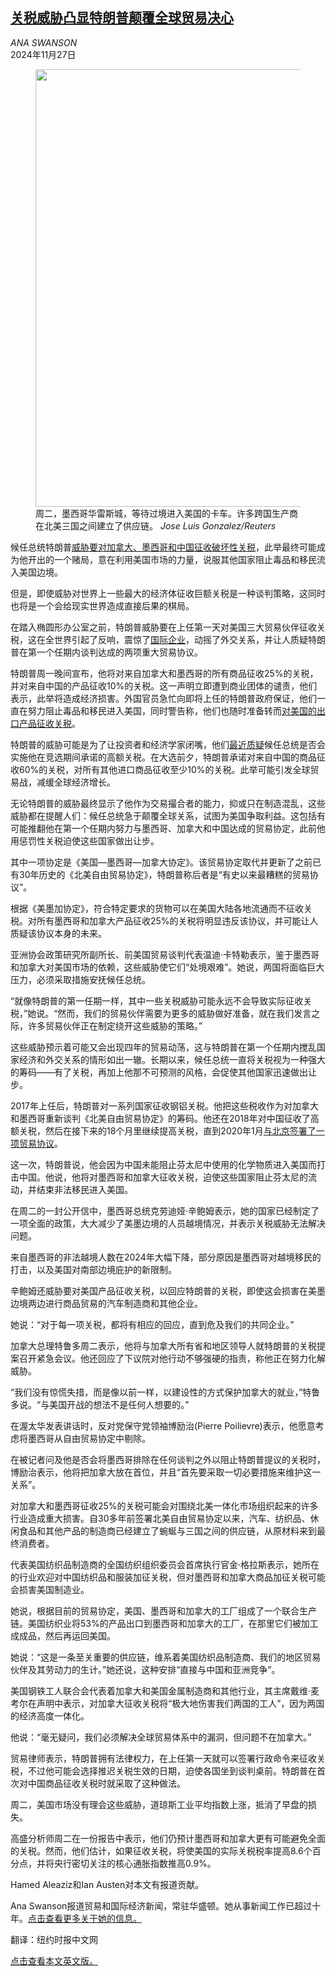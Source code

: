 <!--1732694821000-->
[关税威胁凸显特朗普颠覆全球贸易决心](https://cn.nytimes.com/usa/20241127/trump-tariffs-global-trade/)
------

<address>ANA SWANSON</address><time pudate="2024-11-27 04:03:02" datetime="2024-11-27 04:03:02">2024年11月27日</time><figure><img src="https://images.weserv.nl/?url=static01.nyt.com/images/2024/11/26/multimedia/DC-ASSESS-01-lmvj/DC-ASSESS-01-lmvj-master1050.jpg" width="1050" height="700"><figcaption>周二，墨西哥华雷斯城，等待过境进入美国的卡车。许多跨国生产商在北美三国之间建立了供应链。 <cite>Jose Luis Gonzalez/Reuters</cite></figcaption></figure><section><p>候任总统特朗普<a href="https://www.nytimes.com/2024/11/25/business/economy/trump-tariffs-canada-mexico-china.html">威胁要对加拿大、墨西哥和中国征收破坏性关税</a>，此举最终可能成为他开出的一个赌局，意在利用美国市场的力量，说服其他国家阻止毒品和移民流入美国边境。</p><p>但是，即使威胁对世界上一些最大的经济体征收巨额关税是一种谈判策略，这同时也将是一个会给现实世界造成直接后果的棋局。</p><p>在踏入椭圆形办公室之前，特朗普威胁要在上任第一天对美国三大贸易伙伴征收关税，这在全世界引起了反响，震惊了<a href="https://www.nytimes.com/2024/11/26/business/trump-tariffs-mexico-canada-cars.html">国际企业</a>，动摇了外交关系，并让人质疑特朗普在第一个任期内谈判达成的两项重大贸易协议。</p><p>特朗普周一晚间宣布，他将对来自加拿大和墨西哥的所有商品征收25%的关税，并对来自中国的产品征收10%的关税。这一声明立即遭到商业团体的谴责，他们表示，此举将造成经济损害。外国官员急忙向即将上任的特朗普政府保证，他们一直在努力阻止毒品和移民进入美国，同时警告称，他们也随时准备转而<a href="https://www.nytimes.com/2024/11/26/us/mexico-tariffs-us-trump.html">对美国的出口产品征收关税</a>。</p><p>特朗普的威胁可能是为了让投资者和经济学家闭嘴，他们<a href="https://www.nytimes.com/2024/11/25/us/politics/trump-billionaires-economic-nominees.html">最近质疑</a>候任总统是否会实施他在竞选期间承诺的高额关税。在大选前夕，特朗普承诺对来自中国的商品征收60%的关税，对所有其他进口商品征收至少10%的关税。此举可能引发全球贸易战，减缓全球经济增长。</p><p>无论特朗普的威胁最终显示了他作为交易撮合者的能力，抑或只在制造混乱，这些威胁都在提醒人们：候任总统急于颠覆全球关系，试图为美国争取利益。这包括有可能推翻他在第一个任期内努力与墨西哥、加拿大和中国达成的贸易协定，此前他用惩罚性关税迫使这些国家做出让步。</p><p>其中一项协定是《美国—墨西哥—加拿大协定》。该贸易协定取代并更新了之前已有30年历史的《北美自由贸易协定》，特朗普称后者是“有史以来最糟糕的贸易协议”。</p><p>根据《美墨加协定》，符合特定要求的货物可以在美国大陆各地流通而不征收关税。对所有墨西哥和加拿大产品征收25%的关税将明显违反该协议，并可能让人质疑该协议本身的未来。</p><p>亚洲协会政策研究所副所长、前美国贸易谈判代表温迪·卡特勒表示，鉴于墨西哥和加拿大对美国市场的依赖，这些威胁使它们“处境艰难”。她说，两国将面临巨大压力，必须采取措施安抚候任总统。</p><p>“就像特朗普的第一任期一样，其中一些关税威胁可能永远不会导致实际征收关税，”她说。“然而，我们的贸易伙伴需要为更多的威胁做好准备，就在我们发言之际，许多贸易伙伴正在制定绕开这些威胁的策略。”</p><p>这些威胁预示着可能又会出现四年的贸易动荡，这与特朗普在第一个任期内搅乱国家经济和外交关系的情形如出一辙。长期以来，候任总统一直将关税视为一种强大的筹码——有了关税，再加上他那不可预测的风格，会促使其他国家迅速做出让步。</p><p>2017年上任后，特朗普对一系列国家征收钢铝关税。他把这些税收作为对加拿大和墨西哥重新谈判《北美自由贸易协定》的筹码。他还在2018年对中国征收了高额关税，然后在接下来的18个月里继续提高关税，直到2020年1月<a href="https://www.nytimes.com/2020/01/15/business/economy/china-trade-deal.html">与北京签署了一项贸易协议</a>。</p><p>这一次，特朗普说，他会因为中国未能阻止芬太尼中使用的化学物质进入美国而打击中国。他说，他将对墨西哥和加拿大征收关税，迫使这些国家阻止芬太尼的流动，并结束非法移民进入美国。</p><p>在周二的一封公开信中，墨西哥总统克劳迪娅·辛鲍姆表示，她的国家已经制定了一项全面的政策，大大减少了美墨边境的人员越境情况，并表示关税威胁无法解决问题。</p><p>来自墨西哥的非法越境人数在2024年大幅下降，部分原因是墨西哥对越境移民的打击，以及美国对南部边境庇护的新限制。</p><p>辛鲍姆还威胁要对美国产品征收关税，以回应特朗普的关税，即使这会损害在美墨边境两边进行商品贸易的汽车制造商和其他企业。</p><p>她说：“对于每一项关税，都将有相应的回应，直到危及我们的共同企业。”</p><p>加拿大总理特鲁多周二表示，他将与加拿大所有省和地区领导人就特朗普的关税提案召开紧急会议。他还回应了下议院对他行动不够强硬的指责，称他正在努力化解威胁。</p><p>“我们没有惊慌失措，而是像以前一样，以建设性的方式保护加拿大的就业，”特鲁多说。“与美国开战的想法不是任何人想要的。”</p><p>在渥太华发表讲话时，反对党保守党领袖博励治(Pierre Poilievre)表示，他愿意考虑将墨西哥从自由贸易协定中剔除。</p><p>在被记者问及他是否会将墨西哥排除在任何谈判之外以阻止特朗普提议的关税时，博励治表示，他将把加拿大放在首位，并且“首先要采取一切必要措施来维护这一关系”。</p><p>对加拿大和墨西哥征收25%的关税可能会对围绕北美一体化市场组织起来的许多行业造成重大损害。自30多年前签署北美自由贸易协定以来，汽车、纺织品、休闲食品和其他产品的制造商已经建立了蜿蜒与三国之间的供应链，从原材料来到最终消费者。</p><p>代表美国纺织品制造商的全国纺织组织委员会首席执行官金·格拉斯表示，她所在的行业欢迎对中国纺织品和服装加征关税，但对墨西哥和加拿大商品加征关税可能会损害美国制造业。</p><p>她说，根据目前的贸易协定，美国、墨西哥和加拿大的工厂组成了一个联合生产链。美国纺织业将53%的产品出口到墨西哥和加拿大的工厂，在那里它们被加工成成品，然后再运回美国。</p><p>她说：“这是一条至关重要的供应链，维系着美国纺织品制造商、我们的地区贸易伙伴及其劳动力的生计。”她还说，这种安排“直接与中国和亚洲竞争”。</p><p>美国钢铁工人联合会代表着加拿大和美国金属制造商和其他行业，其主席戴维·麦考尔在声明中表示，对加拿大征收关税将“极大地伤害我们两国的工人”，因为两国的经济高度一体化。</p><p>他说：“毫无疑问，我们必须解决全球贸易体系中的漏洞，但问题不在加拿大。”</p><p>贸易律师表示，特朗普拥有法律权力，在上任第一天就可以签署行政命令来征收关税，不过他可能会选择推迟关税生效的日期，迫使各国坐到谈判桌前。特朗普在首次对中国商品征收关税时就采取了这种做法。</p><p>周二，美国市场没有理会这些威胁，道琼斯工业平均指数上涨，抵消了早盘的损失。</p><p>高盛分析师周二在一份报告中表示，他们仍预计墨西哥和加拿大更有可能避免全面的关税。然而，他们估计，如果征收关税，将使美国的实际关税税率提高8.6个百分点，并将央行密切关注的核心通胀指数推高0.9%。</p></section><footer><p>Hamed Aleaziz和Ian Austen对本文有报道贡献。</p><p>Ana Swanson报道贸易和国际经济新闻，常驻华盛顿。她从事新闻工作已超过十年。<a rel="nofollow" target="_blank" href="https://www.nytimes.com/by/ana-swanson?action=click&pgtype=Article&state=default&variant=1_link&block=storyline_reporter_bio_recirc">点击查看更多关于她的信息。</a></p><p>翻译：纽约时报中文网</p><p><a rel="nofollow" target="_blank" href="https://www.nytimes.com/2024/11/26/us/politics/trump-tariffs-global-trade.html">点击查看本文英文版。</a></p></footer>
